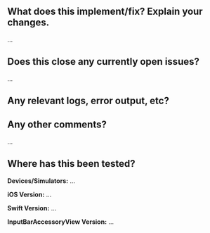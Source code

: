 <!--
Thanks for sending a pull request! Please make sure you click the link above to view the contribution guidelines, then fill out the blanks below.
-->

What does this implement/fix? Explain your changes.
---------------------------------------------------
…

Does this close any currently open issues?
------------------------------------------
…


Any relevant logs, error output, etc?
-------------------------------------
<!--
If the logs is quite long, please paste to https://ghostbin.com/ and insert the link here.
-->

Any other comments?
-------------------
…

Where has this been tested?
---------------------------
**Devices/Simulators:** …

**iOS Version:** …

**Swift Version:** …

**InputBarAccessoryView Version:** …


